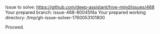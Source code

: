 Issue to solve: https://github.com/deep-assistant/hive-mind/issues/468
Your prepared branch: issue-468-80045f4a
Your prepared working directory: /tmp/gh-issue-solver-1760053101800

Proceed.